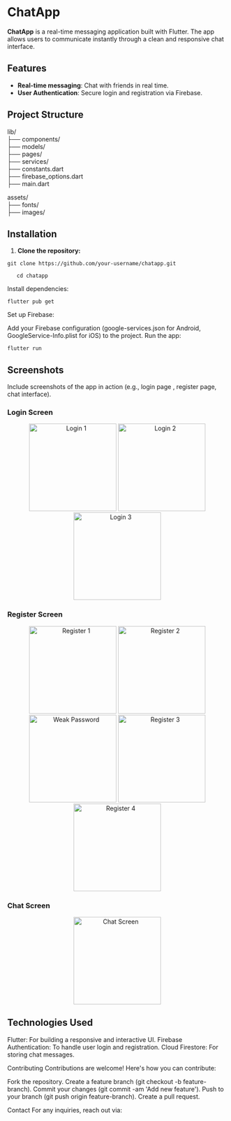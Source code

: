 # ChatApp

**ChatApp** is a real-time messaging application built with Flutter. The app allows users to communicate instantly through a clean and responsive chat interface.

## Features

- **Real-time messaging**: Chat with friends in real time.
- **User Authentication**: Secure login and registration via Firebase.

## Project Structure
 
lib/                 
├── components/     
├── models/                   
├── pages/              
├── services/              
├── constants.dart        
├── firebase_options.dart       
├── main.dart                     


assets/                  
├── fonts/           
├── images/         


## Installation

1. **Clone the repository:**

```console
git clone https://github.com/your-username/chatapp.git

```
```console
   cd chatapp
```
Install dependencies:


```console
flutter pub get
```
Set up Firebase:

Add your Firebase configuration (google-services.json for Android, GoogleService-Info.plist for iOS) to the project.
Run the app:
```console
flutter run
```
## Screenshots
Include screenshots of the app in action (e.g., login page , register page, chat interface).

<h3>Login Screen</h3>
<p align="center">
  <img src="https://github.com/user-attachments/assets/a0b453ce-a52e-4a62-be91-0aaa5c55cdf1" alt="Login 1" width="200">
  <img src="https://github.com/user-attachments/assets/cb753742-3ce9-4abb-b9f9-607d34ba54b5" alt="Login 2" width="200">
  <img src="https://github.com/user-attachments/assets/0aa701d3-d552-4a40-954a-0040ff812345" alt="Login 3" width="200">
</p>

<h3>Register Screen</h3>
<p align="center">
  <img src="https://github.com/user-attachments/assets/d2051c7c-ff3d-4d00-88b2-87c0b01f9fd6" alt="Register 1" width="200">
  <img src="https://github.com/user-attachments/assets/53634463-2163-4ddb-bbe1-acaecd0e0fca" alt="Register 2" width="200">
  <img src="https://github.com/user-attachments/assets/28741cde-da8f-4db3-b092-92486f012408" alt="Weak Password" width="200">
  <img src="https://github.com/user-attachments/assets/3ec7ae9d-1d64-4966-bd7c-9da3ca3444bf" alt="Register 3" width="200">
  <img src="https://github.com/user-attachments/assets/27d42eac-a7c1-4477-9ac9-a6bf486d5d4d" alt="Register 4" width="200">
</p>

<h3>Chat Screen</h3>
<p align="center">
  <img src="https://github.com/user-attachments/assets/afd95d0f-89a4-4331-b52f-339473f03d6b" alt="Chat Screen" width="200">
</p>


## Technologies Used
Flutter: For building a responsive and interactive UI.
Firebase Authentication: To handle user login and registration.
Cloud Firestore: For storing chat messages.


Contributing
Contributions are welcome! Here's how you can contribute:

Fork the repository.
Create a feature branch (git checkout -b feature-branch).
Commit your changes (git commit -am 'Add new feature').
Push to your branch (git push origin feature-branch).
Create a pull request.

Contact
For any inquiries, reach out via:

[Email]:(mailto:omarmoharam790@gmail.com)
